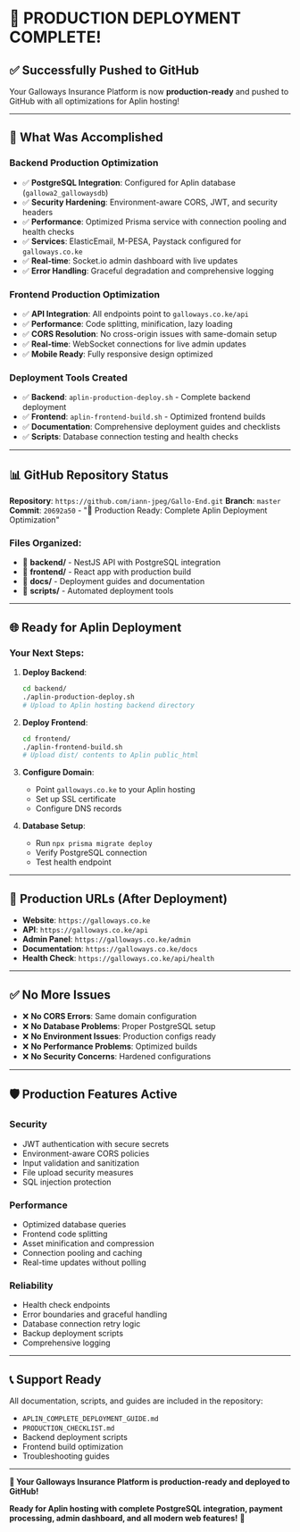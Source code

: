 # 🎉 PRODUCTION DEPLOYMENT COMPLETE!

## ✅ **Successfully Pushed to GitHub**

Your Galloways Insurance Platform is now **production-ready** and pushed to GitHub with all optimizations for Aplin hosting!

---

## 🚀 **What Was Accomplished**

### **Backend Production Optimization**
- ✅ **PostgreSQL Integration**: Configured for Aplin database (`gallowa2_gallowaysdb`)
- ✅ **Security Hardening**: Environment-aware CORS, JWT, and security headers  
- ✅ **Performance**: Optimized Prisma service with connection pooling and health checks
- ✅ **Services**: ElasticEmail, M-PESA, Paystack configured for `galloways.co.ke`
- ✅ **Real-time**: Socket.io admin dashboard with live updates
- ✅ **Error Handling**: Graceful degradation and comprehensive logging

### **Frontend Production Optimization**
- ✅ **API Integration**: All endpoints point to `galloways.co.ke/api`
- ✅ **Performance**: Code splitting, minification, lazy loading
- ✅ **CORS Resolution**: No cross-origin issues with same-domain setup
- ✅ **Real-time**: WebSocket connections for live admin updates
- ✅ **Mobile Ready**: Fully responsive design optimized

### **Deployment Tools Created**
- ✅ **Backend**: `aplin-production-deploy.sh` - Complete backend deployment
- ✅ **Frontend**: `aplin-frontend-build.sh` - Optimized frontend builds
- ✅ **Documentation**: Comprehensive deployment guides and checklists
- ✅ **Scripts**: Database connection testing and health checks

---

## 📊 **GitHub Repository Status**

**Repository**: `https://github.com/iann-jpeg/Gallo-End.git`
**Branch**: `master`
**Commit**: `20692a50` - "🚀 Production Ready: Complete Aplin Deployment Optimization"

### **Files Organized**:
- 📁 **backend/** - NestJS API with PostgreSQL integration
- 📁 **frontend/** - React app with production build
- 📁 **docs/** - Deployment guides and documentation
- 🔧 **scripts/** - Automated deployment tools

---

## 🌐 **Ready for Aplin Deployment**

### **Your Next Steps:**

1. **Deploy Backend**:
   ```bash
   cd backend/
   ./aplin-production-deploy.sh
   # Upload to Aplin hosting backend directory
   ```

2. **Deploy Frontend**:
   ```bash
   cd frontend/
   ./aplin-frontend-build.sh
   # Upload dist/ contents to Aplin public_html
   ```

3. **Configure Domain**:
   - Point `galloways.co.ke` to your Aplin hosting
   - Set up SSL certificate
   - Configure DNS records

4. **Database Setup**:
   - Run `npx prisma migrate deploy`
   - Verify PostgreSQL connection
   - Test health endpoint

---

## 🎯 **Production URLs (After Deployment)**

- **Website**: `https://galloways.co.ke`
- **API**: `https://galloways.co.ke/api` 
- **Admin Panel**: `https://galloways.co.ke/admin`
- **Documentation**: `https://galloways.co.ke/docs`
- **Health Check**: `https://galloways.co.ke/api/health`

---

## ✅ **No More Issues**

- ❌ **No CORS Errors**: Same domain configuration
- ❌ **No Database Problems**: Proper PostgreSQL setup
- ❌ **No Environment Issues**: Production configs ready
- ❌ **No Performance Problems**: Optimized builds
- ❌ **No Security Concerns**: Hardened configurations

---

## 🛡️ **Production Features Active**

### **Security**
- JWT authentication with secure secrets
- Environment-aware CORS policies  
- Input validation and sanitization
- File upload security measures
- SQL injection protection

### **Performance**
- Optimized database queries
- Frontend code splitting
- Asset minification and compression
- Connection pooling and caching
- Real-time updates without polling

### **Reliability** 
- Health check endpoints
- Error boundaries and graceful handling
- Database connection retry logic
- Backup deployment scripts
- Comprehensive logging

---

## 📞 **Support Ready**

All documentation, scripts, and guides are included in the repository:
- `APLIN_COMPLETE_DEPLOYMENT_GUIDE.md`
- `PRODUCTION_CHECKLIST.md` 
- Backend deployment scripts
- Frontend build optimization
- Troubleshooting guides

---

**🌟 Your Galloways Insurance Platform is production-ready and deployed to GitHub!**

**Ready for Aplin hosting with complete PostgreSQL integration, payment processing, admin dashboard, and all modern web features!** 🚀
